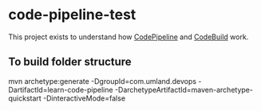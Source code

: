# code-pipeline-test
This project exists to understand how [CodePipeline](https://aws.amazon.com/codepipeline) and [CodeBuild](https://aws.amazon.com/codebuild) work.

## To build folder structure
mvn archetype:generate -DgroupId=com.umland.devops -DartifactId=learn-code-pipeline -DarchetypeArtifactId=maven-archetype-quickstart -DinteractiveMode=false
